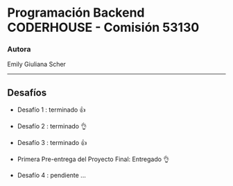 # Programación Backend CODERHOUSE - Comisión 53130

### Autora
Emily Giuliana Scher

---

## Desafíos

- Desafío 1 : terminado ​👍

- Desafío 2 : terminado 👌​

- Desafío 3 : terminado 👍

- Primera Pre-entrega del Proyecto Final: Entregado 👌​
  
- Desafío 4 : pendiente ...
